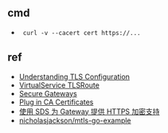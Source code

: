 ## cmd
+ ` curl -v --cacert cert https://...`


## ref
<!-- tls -->
+ [Understanding TLS Configuration](https://istio.io/latest/docs/ops/configuration/traffic-management/tls-configuration/)
+ [VirtualService TLSRoute](https://istio.io/latest/docs/reference/config/networking/virtual-service/?ie=utf-8&hl=en&docs-search=tls#TLSRoute)
+ [Secure Gateways](https://istio.io/latest/docs/tasks/traffic-management/ingress/secure-ingress/)
+ [Plug in CA Certificates](https://istio.io/latest/docs/tasks/security/cert-management/plugin-ca-cert/)
+ [使用 SDS 为 Gateway 提供 HTTPS 加密支持](https://istio.io/latest/zh/docs/tasks/traffic-management/ingress/secure-ingress-sds/)
+ [nicholasjackson/mtls-go-example](https://github.com/nicholasjackson/mtls-go-example)